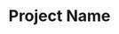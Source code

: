 ---
title: "Project Name"
excerpt: "Here is a brief description of the project."
collection: project
order: 1
---